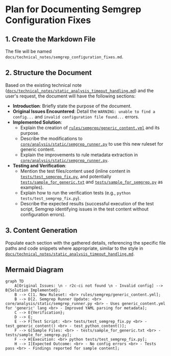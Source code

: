 # Plan for Documenting Semgrep Configuration Fixes

## 1. Create the Markdown File
The file will be named `docs/technical_notes/semgrep_configuration_fixes.md`.

## 2. Structure the Document
Based on the existing technical note ([`docs/technical_notes/static_analysis_timeout_handling.md`](docs/technical_notes/static_analysis_timeout_handling.md)) and the user's request, the document will have the following sections:

*   **Introduction**: Briefly state the purpose of the document.
*   **Original Issues Encountered**: Detail the `WARNING: unable to find a config...` and `invalid configuration file found...` errors.
*   **Implemented Solution**:
    *   Explain the creation of [`rules/semgrep/generic_content.yml`](rules/semgrep/generic_content.yml) and its purpose.
    *   Describe the modifications to [`core/analysis/static/semgrep_runner.py`](core/analysis/static/semgrep_runner.py) to use this new ruleset for generic content.
    *   Explain the improvements to rule metadata extraction in [`core/analysis/static/semgrep_runner.py`](core/analysis/static/semgrep_runner.py).
*   **Testing and Verification**:
    *   Mention the test files/content used (inline content in [`tests/test_semgrep_fix.py`](tests/test_semgrep_fix.py), and potentially [`tests/sample_for_generic.txt`](tests/sample_for_generic.txt) and [`tests/sample_for_semgrep.py`](tests/sample_for_semgrep.py) as examples).
    *   Explain how to run the verification tests (e.g., `python tests/test_semgrep_fix.py`).
    *   Describe the expected results (successful execution of the test script, Semgrep identifying issues in the test content without configuration errors).

## 3. Content Generation
Populate each section with the gathered details, referencing the specific file paths and code snippets where appropriate, similar to the style in [`docs/technical_notes/static_analysis_timeout_handling.md`](docs/technical_notes/static_analysis_timeout_handling.md).

## Mermaid Diagram

```mermaid
graph TD
    A[Original Issues: \n - r2c-ci not found \n - Invalid config] --> B{Solution Implemented};
    B --> C[1. New Ruleset: <br> rules/semgrep/generic_content.yml];
    B --> D[2. Semgrep Runner Update: <br> core/analysis/static/semgrep_runner.py <br> - Uses generic_content.yml for 'generic' lang <br> - Improved YAML parsing for metadata];
    C --> E{Verification};
    D --> E;
    E --> F[Test Script: <br> tests/test_semgrep_fix.py <br> - test_generic_content() <br> - test_python_content()];
    F --> G[Sample Files: <br> - tests/sample_for_generic.txt <br> - tests/sample_for_semgrep.py];
    F --> H[Execution: <br> python tests/test_semgrep_fix.py];
    H --> I[Expected Outcome: <br> - No config errors <br> - Tests pass <br> - Findings reported for sample content];